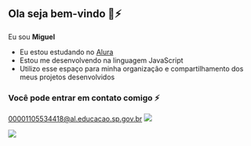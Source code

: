 ## Ola seja bem-vindo 👋⚡


Eu sou **Miguel** 

- Eu estou estudando no [Alura](https://www.alura.com.br)
- Estou me desenvolvendo na linguagem JavaScript
- Utilizo esse espaço para minha organização e compartilhamento dos meus projetos desenvolvidos

### Você pode entrar em contato comigo ⚡

00001105534418@al.educacao.sp.gov.br
![](https://media.tenor.com/BpU3CRUPikMAAAAi/ultrakill-small.gif)

![](https://media.tenor.com/OFXe1T45AFUAAAAi/kiss-music.gif)
